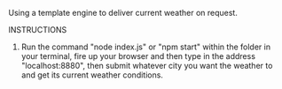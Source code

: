 Using a template engine to deliver current weather on request.

INSTRUCTIONS

1. Run the command "node index.js" or "npm start" within the folder in your terminal, fire up your browser and then type in the address "localhost:8880", then submit whatever city you want the weather to and get its current weather conditions.
